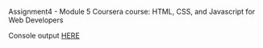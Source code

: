 Assignment4 - Module 5 
Coursera course: HTML, CSS, and Javascript for Web Developers

Console output [HERE](https://denismorayta.github.io/coursera-test/assignment4/index.html)